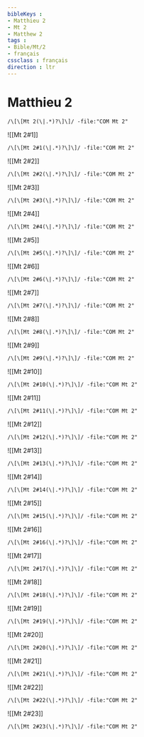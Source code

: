 ```yaml
---
bibleKeys : 
- Matthieu 2
- Mt 2
- Matthew 2
tags : 
- Bible/Mt/2
- français
cssclass : français
direction : ltr
---
```


# Matthieu 2

```query
/\[\[Mt 2(\|.*)?\]\]/ -file:"COM Mt 2"
```



![[Mt 2#1]]

```query
/\[\[Mt 2#1(\|.*)?\]\]/ -file:"COM Mt 2"
```

![[Mt 2#2]]

```query
/\[\[Mt 2#2(\|.*)?\]\]/ -file:"COM Mt 2"
```

![[Mt 2#3]]

```query
/\[\[Mt 2#3(\|.*)?\]\]/ -file:"COM Mt 2"
```

![[Mt 2#4]]

```query
/\[\[Mt 2#4(\|.*)?\]\]/ -file:"COM Mt 2"
```

![[Mt 2#5]]

```query
/\[\[Mt 2#5(\|.*)?\]\]/ -file:"COM Mt 2"
```

![[Mt 2#6]]

```query
/\[\[Mt 2#6(\|.*)?\]\]/ -file:"COM Mt 2"
```

![[Mt 2#7]]

```query
/\[\[Mt 2#7(\|.*)?\]\]/ -file:"COM Mt 2"
```

![[Mt 2#8]]

```query
/\[\[Mt 2#8(\|.*)?\]\]/ -file:"COM Mt 2"
```

![[Mt 2#9]]

```query
/\[\[Mt 2#9(\|.*)?\]\]/ -file:"COM Mt 2"
```

![[Mt 2#10]]

```query
/\[\[Mt 2#10(\|.*)?\]\]/ -file:"COM Mt 2"
```

![[Mt 2#11]]

```query
/\[\[Mt 2#11(\|.*)?\]\]/ -file:"COM Mt 2"
```

![[Mt 2#12]]

```query
/\[\[Mt 2#12(\|.*)?\]\]/ -file:"COM Mt 2"
```

![[Mt 2#13]]

```query
/\[\[Mt 2#13(\|.*)?\]\]/ -file:"COM Mt 2"
```

![[Mt 2#14]]

```query
/\[\[Mt 2#14(\|.*)?\]\]/ -file:"COM Mt 2"
```

![[Mt 2#15]]

```query
/\[\[Mt 2#15(\|.*)?\]\]/ -file:"COM Mt 2"
```

![[Mt 2#16]]

```query
/\[\[Mt 2#16(\|.*)?\]\]/ -file:"COM Mt 2"
```

![[Mt 2#17]]

```query
/\[\[Mt 2#17(\|.*)?\]\]/ -file:"COM Mt 2"
```

![[Mt 2#18]]

```query
/\[\[Mt 2#18(\|.*)?\]\]/ -file:"COM Mt 2"
```

![[Mt 2#19]]

```query
/\[\[Mt 2#19(\|.*)?\]\]/ -file:"COM Mt 2"
```

![[Mt 2#20]]

```query
/\[\[Mt 2#20(\|.*)?\]\]/ -file:"COM Mt 2"
```

![[Mt 2#21]]

```query
/\[\[Mt 2#21(\|.*)?\]\]/ -file:"COM Mt 2"
```

![[Mt 2#22]]

```query
/\[\[Mt 2#22(\|.*)?\]\]/ -file:"COM Mt 2"
```

![[Mt 2#23]]

```query
/\[\[Mt 2#23(\|.*)?\]\]/ -file:"COM Mt 2"
```

